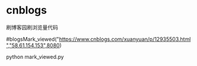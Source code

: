 # cnblogs

刷博客园刷浏览量代码


#blogsMark_viewed("https://www.cnblogs.com/xuanyuan/p/12935503.html","58.61.154.153",8080)

python mark_viewed.py 

